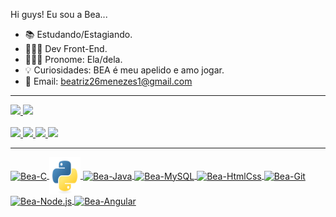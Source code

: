 Hi guys! Eu sou a Bea...

- 📚 Estudando/Estagiando.
- 👩🏻‍💻 Dev Front-End.
- 👩🏻‍💼 Pronome: Ela/dela.
- 💡 Curiosidades: BEA é meu apelido e amo jogar.
- 📧 Email: beatriz26menezes1@gmail.com

<div>
  <a href="https://github.com/beatrizmenezes1">
  <hr>
  <img height="150em" src="https://github-readme-stats.vercel.app/api?username=beatrizmenezes1&show_icons=true&theme=radical&include_all_commits=true&count_private=true"/>    
  <img height="150em" src="https://github-readme-stats.vercel.app/api/top-langs/?username=beatrizmenezes1&layout=compact&langs_count=7&theme=radical"/>
   <br>
   <br>
  <img height="200em" src="https://img.freepik.com/vetores-gratis/controle-numero-um-e-videogame-parede-de-tijolos-estilo-neon_24908-58767.jpg?size=338&ext=jpg"/>
  <img height="200em" src="https://i.redd.it/bnmm7jyh42s21.jpg"/>
  <img height="200em" src="https://media1.giphy.com/media/f8o4lUqu6Jm717Yxlt/200w.gif"/>
  <img height="200em" src="https://webcdn.hirezstudios.com/paladins/wp-content/uploads/2020/06/seris-512.gif"/>
</div>
  
  <hr>
  
<div style="display: inline_block">
  <img align= "center" alt= "Bea-C" height="60" width="50" src= "https://img.icons8.com/color/48/000000/c-programming.png" />
  <img align= "center" alt= "Bea-Python" height="60" width="50" src= "https://raw.githubusercontent.com/devicons/devicon/master/icons/python/python-original.svg" />
  <img align= "center" alt= "Bea-Java" height="60" width="70" src = "https://img.icons8.com/color/48/000000/java-coffee-cup-logo--v1.png"/>
  <img align= "center" alt= "Bea-MySQL" height="70" width="80" src= "https://img.icons8.com/color/48/000000/mysql-logo.png" />
  <img align= "center" alt= "Bea-HtmlCss" height="60" width="80" src= "https://upload.wikimedia.org/wikipedia/commons/thumb/1/10/CSS3_and_HTML5_logos_and_wordmarks.svg/1280px-CSS3_and_HTML5_logos_and_wordmarks.svg.png" />
  <img align= "center" alt= "Bea-Git" height="60" width="70" src = "https://img.icons8.com/color/48/000000/git.png"/>
  <img align= "center" alt= "Bea-Node.js" height="80" width="80" src = "https://img.icons8.com/color/48/000000/nodejs.png"/>
  <img align= "center" alt= "Bea-Angular" height="50" width="50" src = "https://avatars.githubusercontent.com/u/18171845?v=4"/>
</div>




